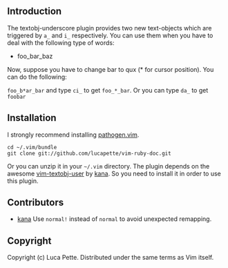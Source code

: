 Introduction
------------

The textobj-underscore plugin provides two new text-objects which are
triggered by `a_` and `i_` respectively. You can use them when you have to
deal with the following type of words:

- foo\_bar\_baz

Now, suppose you have to change bar to qux (\* for cursor position). You can
do the following:

`foo_b*ar_bar` and type `ci_` to get `foo_*_bar`. Or you can type `da_` to get
`foobar`

Installation
------------

I strongly recommend installing [pathogen.vim](https://github.com/tpope/vim-pathogen).

    cd ~/.vim/bundle
    git clone git://github.com/lucapette/vim-ruby-doc.git

Or you can unzip it in your `~/.vim` directory. The plugin depends on the awesome
[vim-textobj-user](https://github.com/kana/vim-textobj-user) by
[kana](https://github.com/kana). So you need to install it in order to use
this plugin.

Contributors
------------

- [kana](https://github.com/kana)
  Use `normal!` instead of `normal` to avoid unexpected remapping.

Copyright
---------

Copyright (c) Luca Pette. Distributed under the same terms as Vim itself.
